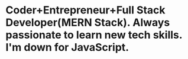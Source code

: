 # Coder+Entrepreneur+Full Stack Developer(MERN Stack). Always passionate to learn new tech skills. I'm down for JavaScript.

<!---
Apongpoh/Apongpoh is a ✨ special ✨ repository because its `README.md` (this file) appears on your GitHub profile.
You can click the Preview link to take a look at your changes.
--->
